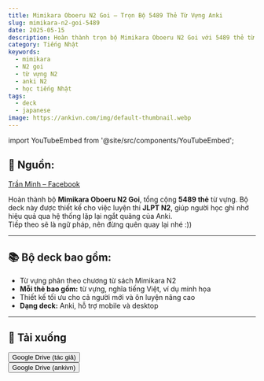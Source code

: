 ```yaml
---
title: Mimikara Oboeru N2 Goi – Trọn Bộ 5489 Thẻ Từ Vựng Anki
slug: mimikara-n2-goi-5489
date: 2025-05-15
description: Hoàn thành trọn bộ Mimikara Oboeru N2 Goi với 5489 thẻ từ vựng, sẵn sàng ôn luyện JLPT N2 hiệu quả cùng bộ deck Anki chất lượng.
category: Tiếng Nhật
keywords:
  - mimikara
  - N2 goi
  - từ vựng N2
  - anki N2
  - học tiếng Nhật
tags:
  - deck
  - japanese
image: https://ankivn.com/img/default-thumbnail.webp
---
```


import YouTubeEmbed from '@site/src/components/YouTubeEmbed';

<YouTubeEmbed videoId="5f5BDkZmpI0" />

<!--truncate-->

## 📝 Nguồn:
[Trần Minh – Facebook](https://www.facebook.com/share/p/1Er7xBApu8/)

Hoàn thành bộ **Mimikara Oboeru N2 Goi**, tổng cộng **5489 thẻ** từ vựng. Bộ deck này được thiết kế cho việc luyện thi **JLPT N2**, giúp người học ghi nhớ hiệu quả qua hệ thống lặp lại ngắt quãng của Anki.  
Tiếp theo sẽ là ngữ pháp, nên đừng quên quay lại nhé :))

---

## 📚 Bộ deck bao gồm:

- Từ vựng phân theo chương từ sách Mimikara N2
- **Mỗi thẻ bao gồm:** từ vựng, nghĩa tiếng Việt, ví dụ minh họa
- Thiết kế tối ưu cho cả người mới và ôn luyện nâng cao
- **Dạng deck:** Anki, hỗ trợ mobile và desktop

---

## 🔗 Tải xuống

<div style={{display: 'flex', justifyContent: 'left', gap: '20px'}}> <a href="https://drive.google.com/file/d/1uqX2k7m7kZS6SJFsU5IldjvCygXh3KzP/view?usp=drive_link"> <button class="buttonPrimary" type="button">Google Drive (tác giả)</button> </a> </div>

<div style={{display: 'flex', justifyContent: 'left', gap: '20px'}}> <a href="https://drive.google.com/open?id=1QWhgoqi9xDFUUAf7g1xdP7Qc1bcJ8LeX&usp=drive_fs"> <button class="buttonPrimary" type="button">Google Drive (ankivn)</button> </a> </div>